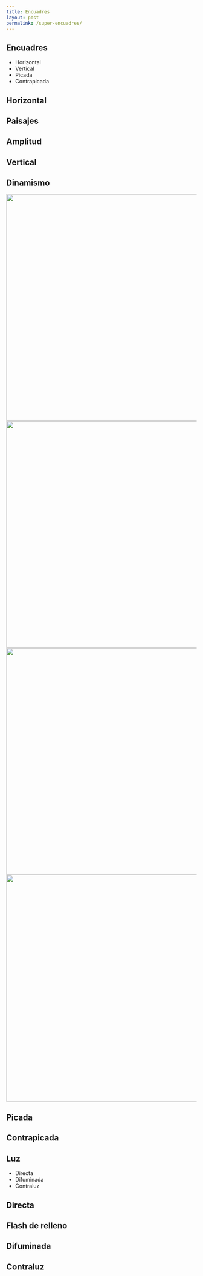 ```yaml
---
title: Encuadres
layout: post
permalink: /super-encuadres/
---
```


<section>
    <h1>Encuadres</h1>
    <ul>
        <li>Horizontal</li>
        <li>Vertical</li>
        <li>Picada</li>
        <li>Contrapicada</li>
    </ul>
</section>

<!-- Example of nested vertical slides -->
<section>
    <section>
        <h2>Horizontal</h2>
        <a href="#" class="navigate-down">
         </a>
    </section>
    <section data-background="{{site.baseurl}}/images/h1.jpg">
        <h2>Paisajes</h2>
    </section>
    <section data-background="{{site.baseurl}}/images/h2.jpg">
        <h2>Amplitud</h2>
    </section>
    <section data-background="{{site.baseurl}}/images/h3.jpg">
    </section>
    <section data-background="{{site.baseurl}}/images/h4.jpg">
    </section>
</section>

<section>
    <section>
        <h2>Vertical</h2>
        <a href="#" class="navigate-down">
         </a>
    </section>
    <section>
        <h2>Dinamismo</h2>
        <img src="{{site.baseurl}}/images/v1.jpg" height="600">
    </section>
    <section>
        <img src="{{site.baseurl}}/images/v2.jpg" height="600">
    </section>
    <section>
        <img src="{{site.baseurl}}/images/v3.jpg" height="600">
    </section>
    <section>
        <img src="{{site.baseurl}}/images/v4.jpg" height="600">
    </section>
</section>

<section>
    <section>
        <h2>Picada</h2>
        <a href="#" class="navigate-down">
         </a>
    </section>
    <section data-background="{{site.baseurl}}/images/p1.jpg">
    </section>
    <section data-background="{{site.baseurl}}/images/p2.jpg">
    </section>
</section>

<section>
    <section>
        <h2>Contrapicada</h2>
        <a href="#" class="navigate-down">
         </a>
    </section>
    <section data-background="{{site.baseurl}}/images/c1.jpg">
     </section>
    <section data-background="{{site.baseurl}}/images/c2.jpg">
    </section>
    <section data-background="{{site.baseurl}}/images/c3.jpg">
    </section>
</section>

<section>
    <h1>Luz</h1>
    <ul>
        <li>Directa</li>
        <li>Difuminada</li>
        <li>Contraluz</li>
    </ul>
</section>

<section>
    <section>
        <h2>Directa</h2>
        <a href="#" class="navigate-down">
         </a>
    </section>
    <section data-background="{{site.baseurl}}/images/ld1.jpg">
     </section>
    <section data-background="{{site.baseurl}}/images/ld2.jpg">
    </section>
    <section data-background="{{site.baseurl}}/images/ld3.jpg">
    </section>
</section>

<section>
    <section>
        <h2>Flash de relleno</h2>
        <a href="#" class="navigate-down">
         </a>
    </section>
    <section data-background="{{site.baseurl}}/images/fr1.jpg">
     </section>

</section>

<section>
    <section>
        <h2>Difuminada</h2>
        <a href="#" class="navigate-down">
         </a>
    </section>
    <section data-background="{{site.baseurl}}/images/ldi2.jpg">
    </section>
    <section data-background="{{site.baseurl}}/images/ldi3.jpg">
    </section>
</section>

<section>
    <section>
        <h2>Contraluz</h2>
        <a href="#" class="navigate-down">
         </a>
    </section>
    <section data-background="{{site.baseurl}}/images/cl1.jpg">
     </section>
    <section data-background="{{site.baseurl}}/images/cl2.jpg">
    </section>
</section>

<section data-background="{{site.baseurl}}/images/giphy.gif">
</section>
